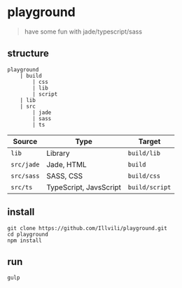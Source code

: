 # playground
> have some fun with jade/typescript/sass

## structure
```
playground
	| build
		| css
		| lib
		| script
	| lib
	| src
		| jade
		| sass
		| ts
```
| Source | Type | Target |
| ------ | ---- | ------ |
| `lib` | Library | `build/lib` |
| `src/jade` | Jade, HTML | `build` |
| `src/sass` | SASS, CSS | `build/css` |
| `src/ts` | TypeScript, JavsScript | `build/script` |

## install
```
git clone https://github.com/Illvili/playground.git
cd playground
npm install
```

## run
```
gulp
```
